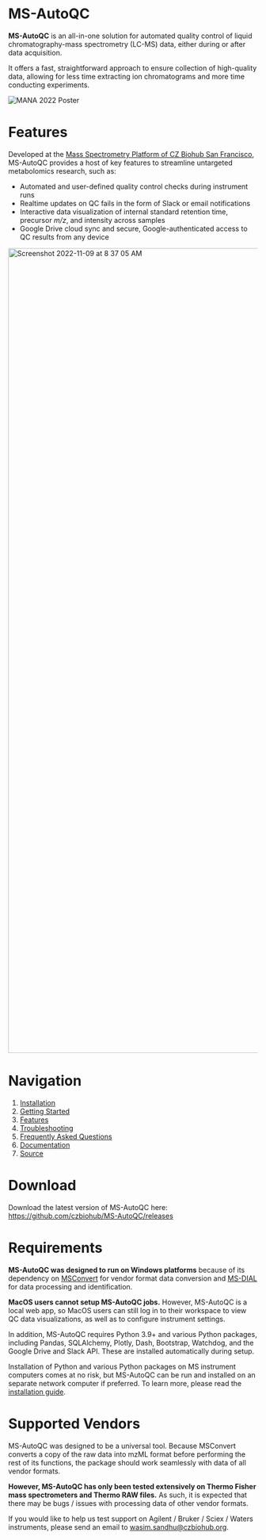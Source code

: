 # MS-AutoQC
**MS-AutoQC** is an all-in-one solution for automated quality control of liquid chromatography-mass spectrometry (LC-MS) data, either during or after data acquisition.

It offers a fast, straightforward approach to ensure collection of high-quality data, allowing for less time extracting ion chromatograms and more time conducting experiments.

![MANA 2022 Poster](https://user-images.githubusercontent.com/7220175/190062493-129b2640-2e60-4787-8460-16f653655365.jpg)

# Features
Developed at the [Mass Spectrometry Platform of CZ Biohub San Francisco](https://www.czbiohub.org/mass-spec/), MS-AutoQC provides a host of key features to streamline untargeted metabolomics research, such as:

- Automated and user-defined quality control checks during instrument runs
- Realtime updates on QC fails in the form of Slack or email notifications
- Interactive data visualization of internal standard retention time, precursor _m/z_, and intensity across samples
- Google Drive cloud sync and secure, Google-authenticated access to QC results from any device

<img width="1624" alt="Screenshot 2022-11-09 at 8 37 05 AM" src="https://user-images.githubusercontent.com/7220175/200887970-d8bcc29e-3a9a-4a51-912a-56a223d50f8a.png"><br>

# Navigation
1. [Installation](https://github.com/czbiohub/MS-AutoQC/wiki/Installation)
2. [Getting Started](https://github.com/czbiohub/MS-AutoQC/wiki/Getting-Started)
3. [Features](https://github.com/czbiohub/MS-AutoQC/wiki/Features)
4. [Troubleshooting](https://github.com/czbiohub/MS-AutoQC/wiki/Support)
5. [Frequently Asked Questions](https://github.com/czbiohub/MS-AutoQC/wiki/FAQ)
6. [Documentation](https://github.com/czbiohub/MS-AutoQC/wiki/Documentation)
7. [Source](https://github.com/czbiohub/MS-AutoQC)

# Download
Download the latest version of MS-AutoQC here: https://github.com/czbiohub/MS-AutoQC/releases

# Requirements
**MS-AutoQC was designed to run on Windows platforms** because of its dependency on [MSConvert](https://proteowizard.sourceforge.io/tools/msconvert.html) for vendor format data conversion and [MS-DIAL](http://prime.psc.riken.jp/compms/msdial/main.html) for data processing and identification.

**MacOS users cannot setup MS-AutoQC jobs.** However, MS-AutoQC is a local web app, so MacOS users can still log in to their workspace to view QC data visualizations, as well as to configure instrument settings.

In addition, MS-AutoQC requires Python 3.9+ and various Python packages, including Pandas, SQLAlchemy, Plotly, Dash, Bootstrap, Watchdog, and the Google Drive and Slack API. These are installed automatically during setup.

Installation of Python and various Python packages on MS instrument computers comes at no risk, but MS-AutoQC can be run and installed on an separate network computer if preferred. To learn more, please read the [installation guide](https://github.com/czbiohub/MS-AutoQC/wiki/Installation).

# Supported Vendors
MS-AutoQC was designed to be a universal tool. Because MSConvert converts a copy of the raw data into mzML format before performing the rest of its functions, the package should work seamlessly with data of all vendor formats.

**However, MS-AutoQC has only been tested extensively on Thermo Fisher mass spectrometers and Thermo RAW files.** As such, it is expected that there may be bugs / issues with processing data of other vendor formats.

If you would like to help us test support on Agilent / Bruker / Sciex / Waters instruments, please send an email to wasim.sandhu@czbiohub.org.
